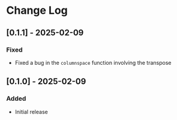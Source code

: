 # Change Log

## [0.1.1] - 2025-02-09
### Fixed
- Fixed a bug in the `columnspace` function involving the transpose

## [0.1.0] - 2025-02-09
### Added
- Initial release
